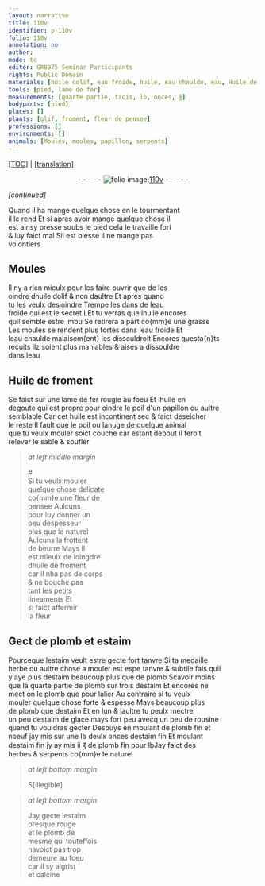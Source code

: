 ```yaml
---
layout: narrative
title: 110v
identifier: p-110v
folio: 110v
annotation: no
author:
mode: tc
editor: GR8975 Seminar Participants
rights: Public Domain
materials: [huile dolif, eau froide, huile, eau chaulde, eau, Huile de froment, fer, beurre, huile de froment, plomb, estaim, estaim de glace, rousine, plomb fin, estaim fin]
tools: [pied, lame de fer]
measurements: [quarte partie, trois, lb, onces, ℥]
bodyparts: [pied]
places: []
plants: [olif, froment, fleur de pensee]
professions: []
environments: []
animals: [Moules, moules, papillon, serpents]
---
```


<p><a href="{{ site.baseurl }}/diplomatic/">[TOC]</a> | <a href="{{ site.baseurl }}/_texts/p-110v_tl.md/">[translation]</a></p><div class="folio" align="center">- - - - - <a href="http://gallica.bnf.fr/ark:/12148/btv1b10500001g/f226.image" target="_blank"><img src="https://cu-mkp.github.io/2017-workshop-edition/assets/photo-icon.png" alt="folio image: " style="display:inline-block; margin-bottom:-3px;"/>110v</a> - - - - - </div>  
 
*[continued]*
  
Quand il ha mange quelque chose en le tourmentant<br/> il le rend Et si apres avoir mange quelque chose il<br/> est ainsy presse soubs le <span class="tl"><span class="bp">pied</span></span> cela le travaille fort<br/> & luy faict mal Sil est blesse il ne mange pas<br/> volontiers

 
  

## <span class="al">Moules</span>

 
Il ny a rien mieulx pour les faire ouvrir que de les<br/> oindre d<span class="m">huile d<span class="pa">olif</span></span> & non daultre Et apres quand<br/> tu les veulx desjoindre Trempe les dans de l<span class="m">eau<br/> froide</span> qui est le secret <span class="del">L</span><span class="add">E</span>t tu verras que l<span class="m">huile</span> encores<br/> quil semble estre imbu Se retirera a part co{mm}e une grasse<br/> Les <span class="al">moules</span> se rendent plus fortes dans l<span class="m">eau froide</span> Et<br/> l<span class="m">eau chaulde</span> malaisem{ent} les dissouldroit Encores questa{n}ts<br/> recuits ilz soient plus maniables & aises a dissouldre<br/> dans l<span class="m">eau</span>

 
  

## <span class="m">Huile de <span class="pa">froment</span></span>

 
Se faict sur une <span class="tl">lame de <span class="m">fer</span></span> rougie au foeu Et l<span class="m">huile</span> en<br/> degoute qui est propre pour oindre le poil d'un <span class="al">papillon</span> ou aultre<br/> semblable Car cet <span class="m">huile</span> est incontinent sec & faict deseicher<br/> le reste Il fault que le poil ou lanuge de quelque animal<br/> que tu veulx mouler soict couche car estant debout il feroit<br/> relever le sable & soufler
 
> *at left middle margin*
> 
> 
>  #<br/> Si tu veulx mouler<br/> quelque chose delicate<br/> co{mm}e une <span class="pa">fleur de<br/> pensee</span> Aulcuns<br/> pour luy donner un<br/> peu despesseur<br/> plus que le naturel<br/> Aulcuns la frottent<br/> de <span class="m">beurre</span> Mays il<br/> est mieulx de loingdre<br/> d<span class="m">huile de <span class="pa">froment</span></span><br/> car il nha pas de corps<br/> & ne bouche pas<br/> tant les petits<br/> lineaments Et<br/> si faict affermir<br/> la fleur

 
  

## Gect de <span class="m">plomb</span> et <span class="m">estaim</span>

 
Pourceque l<span class="m">estaim</span> veult estre gecte fort tanvre Si ta medaille<br/> herbe ou aultre chose a mouler est <span class="del">espe</span> tanvre & subtile fais quil<br/> y aye plus d<span class="m">estaim</span> beaucoup plus que de <span class="m">plomb</span> Scavoir moins<br/> que la <span class="ms">quarte partie</span> de <span class="m">plomb</span> sur <span class="ms">trois</span> d<span class="m">estaim</span> Et encores ne<br/> mect on le <span class="m">plomb</span> que pour lalier Au contraire si tu veulx<br/> mouler quelque chose forte & espesse Mays beaucoup plus<br/> de <span class="m">plomb</span> que d<span class="m">estaim</span> Et en lun & laultre tu peulx mectre<br/> un peu d<span class="m">estaim de glace</span> mays fort peu avecq un peu de <span class="m">rousine</span><br/> quand tu vouldras gecter <span class="add">Despuys en moulant de <span class="m">plomb fin</span> et<br/> noeuf jay mis sur une <span class="ms">lb</span> deulx <span class="ms">onces</span> d<span class="m">estaim fin</span> Et moulant<br/> d<span class="m">estaim fin</span> jy ay mis ii <span class="ms">℥</span> de <span class="m">plomb fin</span> pour <span class="ms">lb</span>Jay faict des<br/> herbes & <span class="al">serpents</span> co{mm}e le naturel</span>
 
> *at left bottom margin*
> 
> 
> <span class="del">S[illegible]</span>
 
> *at left bottom margin*
> 
> 
>  Jay gecte l<span class="m">estaim</span><br/> presque rouge<br/> et le <span class="m">plomb</span> de<br/> mesme qui touteffois<br/> navoict pas trop<br/> demeure au foeu<br/> car il sy aigrist<br/> et calcine

